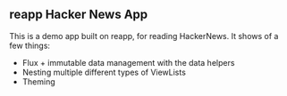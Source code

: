 ## reapp Hacker News App

This is a demo app built on reapp, for reading HackerNews. It shows of a few things:

- Flux + immutable data management with the data helpers
- Nesting multiple different types of ViewLists
- Theming